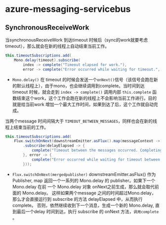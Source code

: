 # azure-messaging-servicebus

## SynchronousReceiveWork


当synchronousReceiveWork 到达timeout 时候后（sync的work就要考虑timeout），那么就会在新的线程上自动结束当前工作。

```Java
this.timeoutSubscriptions.add(
    Mono.delay(timeout).subscribe(
        index -> complete("Timeout elapsed for work."),
        error -> complete("Error occurred while waiting for timeout.", error)));
```
- `Mono.delay()` 在 timeout 的时候会发送一个`onNext()`信号（该信号会跑在新的默认线程上），由于mono，也会继续调用到complete。当时间到达 timeout 时候，就会走到 `index -> complete()` 调用内部 `this.complete` 函数结束这个work，这个工作会跑在新的线程上不会影响当前工作进行。目的就是给当前work 增加一个最大工作时间，如果到达了后，这个工作就自动完成。
 
当两个message 时间间隔大于 `TIMEOUT_BETWEEN_MESSAGES`，同样也会在新的线程上结束当前的工作。
   
```Java
this.timeoutSubscriptions.add(
    Flux.switchOnNext(downstreamEmitter.asFlux().map(messageContext -> Mono.delay(TIMEOUT_BETWEEN_MESSAGES)))
        .subscribe(delayElapsed -> {
            complete("Timeout between the messages occurred. Completing the work.");
        }, error -> {
            complete("Error occurred while waiting for timeout between messages.", error);
        }));
```
- `Flux.switchOnNext(mergedpublisher)` downstreamEmitter.asFlux() 作为 Publisher, map 返回一个一系列的 Mono.delay 的 publisher。如果下一个 Mono.delay 在前 一个 Mono.delay 对象 onNext之前生成，那么就会取代前面的 Mono.delay。 这样如果两个message 之间的时间超过Mono.delay， 那么才会直接运行到 subscribe 的方法 delayElapsed 中，从而执行complete。 否则，依然继续收到下一个消息，生成一个新的 Mono.delay, 直到最后一个delay 时间到达，执行 subscribe 的 onNext 方法，`调用complete` 。